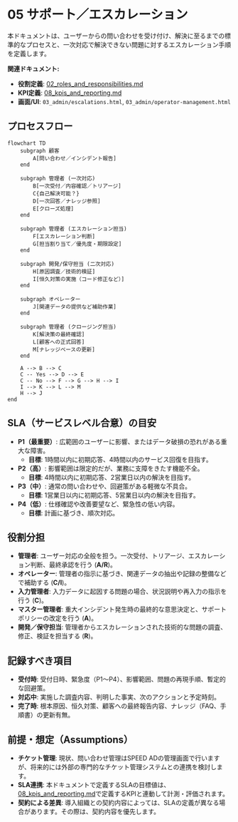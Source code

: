 # 05 サポート／エスカレーション

本ドキュメントは、ユーザーからの問い合わせを受け付け、解決に至るまでの標準的なプロセスと、一次対応で解決できない問題に対するエスカレーション手順を定義します。

**関連ドキュメント:**
- **役割定義**: [02_roles_and_responsibilities.md](./02_roles_and_responsibilities.md)
- **KPI定義**: [08_kpis_and_reporting.md](./08_kpis_and_reporting.md)
- **画面/UI**: `03_admin/escalations.html`, `03_admin/operator-management.html`

## プロセスフロー

```mermaid
flowchart TD
    subgraph 顧客
        A[問い合わせ／インシデント報告]
    end

    subgraph 管理者 (一次対応)
        B[一次受付／内容確認／トリアージ]
        C{自己解決可能？}
        D[一次回答／ナレッジ参照]
        E[クローズ処理]
    end

    subgraph 管理者 (エスカレーション担当)
        F[エスカレーション判断]
        G[担当割り当て／優先度・期限設定]
    end

    subgraph 開発/保守担当 (二次対応)
        H[原因調査／技術的検証]
        I[恒久対策の実施（コード修正など）]
    end

    subgraph オペレーター
        J[関連データの提供など補助作業]
    end

    subgraph 管理者 (クロージング担当)
        K[解決策の最終確認]
        L[顧客への正式回答]
        M[ナレッジベースの更新]
    end

    A --> B --> C
    C -- Yes --> D --> E
    C -- No --> F --> G --> H --> I
    I --> K --> L --> M
    H --> J
end
```

## SLA（サービスレベル合意）の目安
- **P1（最重要）**: 広範囲のユーザーに影響、またはデータ破損の恐れがある重大な障害。
  - **目標**: 1時間以内に初期応答、4時間以内のサービス回復を目指す。
- **P2（高）**: 影響範囲は限定的だが、業務に支障をきたす機能不全。
  - **目標**: 4時間以内に初期応答、2営業日以内の解決を目指す。
- **P3（中）**: 通常の問い合わせや、回避策がある軽微な不具合。
  - **目標**: 1営業日以内に初期応答、5営業日以内の解決を目指す。
- **P4（低）**: 仕様確認や改善要望など、緊急性の低い内容。
  - **目標**: 計画に基づき、順次対応。

## 役割分担
- **管理者**: ユーザー対応の全般を担う。一次受付、トリアージ、エスカレーション判断、最終承認を行う (**A/R**)。
- **オペレーター**: 管理者の指示に基づき、関連データの抽出や記録の整備などで補助する (**C/I**)。
- **入力管理者**: 入力データに起因する問題の場合、状況説明や再入力の指示を行う (**C**)。
- **マスター管理者**: 重大インシデント発生時の最終的な意思決定と、サポートポリシーの改定を行う (**A**)。
- **開発／保守担当**: 管理者からエスカレーションされた技術的な問題の調査、修正、検証を担当する (**R**)。

## 記録すべき項目
- **受付時**: 受付日時、緊急度（P1〜P4）、影響範囲、問題の再現手順、暫定的な回避策。
- **対応中**: 実施した調査内容、判明した事実、次のアクションと予定時刻。
- **完了時**: 根本原因、恒久対策、顧客への最終報告内容、ナレッジ（FAQ、手順書）の更新有無。

## 前提・想定（Assumptions）
- **チケット管理**: 現状、問い合わせ管理はSPEED ADの管理画面で行いますが、将来的には外部の専門的なチケット管理システムとの連携を検討します。
- **SLA連携**: 本ドキュメントで定義するSLAの目標値は、[08_kpis_and_reporting.md](./08_kpis_and_reporting.md)で定義するKPIと連動して計測・評価されます。
- **契約による差異**: 導入組織との契約内容によっては、SLAの定義が異なる場合があります。その際は、契約内容を優先します。
